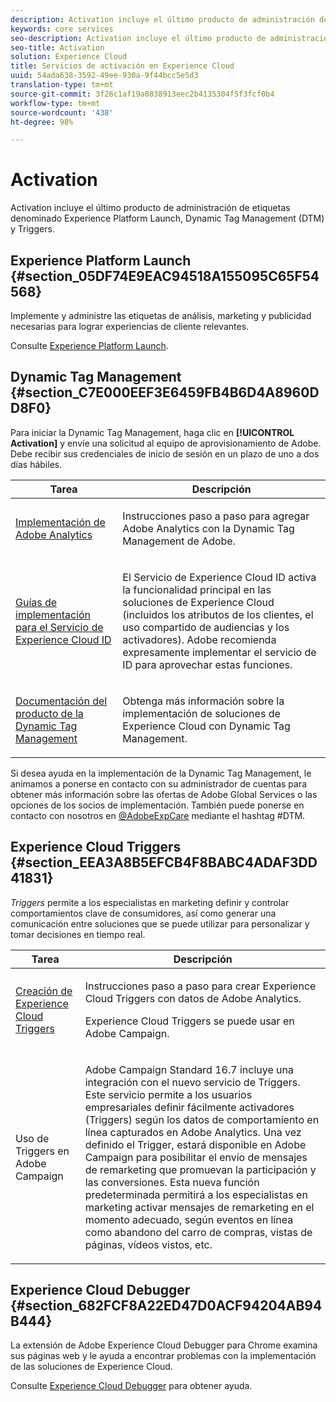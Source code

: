 ```yaml
---
description: Activation incluye el último producto de administración de etiquetas llamado Experience Platform Launch. Dynamic Tag Management (DTM); y Triggers.
keywords: core services
seo-description: Activation incluye el último producto de administración de etiquetas llamado Experience Platform Launch. Dynamic Tag Management (DTM); y Triggers.
seo-title: Activation
solution: Experience Cloud
title: Servicios de activación en Experience Cloud
uuid: 54ada638-3592-49ee-930a-9f44bcc5e5d3
translation-type: tm+mt
source-git-commit: 3f26c1af19a0838913eec2b4135304f5f3fcf0b4
workflow-type: tm+mt
source-wordcount: '438'
ht-degree: 98%

---
```



# Activation

Activation incluye el último producto de administración de etiquetas denominado Experience Platform Launch, Dynamic Tag Management (DTM) y Triggers.

## Experience Platform Launch {#section_05DF74E9EAC94518A155095C65F54568}

Implemente y administre las etiquetas de análisis, marketing y publicidad necesarias para lograr experiencias de cliente relevantes.

Consulte [Experience Platform Launch](https://docs.adobe.com/content/help/es-ES/launch/using/intro/get-started/quick-start.html).

## Dynamic Tag Management {#section_C7E000EEF3E6459FB4B6D4A8960DD8F0}

Para iniciar la Dynamic Tag Management, haga clic en **[!UICONTROL Activation]** y envíe una solicitud al equipo de aprovisionamiento de Adobe. Debe recibir sus credenciales de inicio de sesión en un plazo de uno a dos días hábiles.

<table id="table_3241FF7CA0B242BFAFC68362A62AA0C7"> 
 <thead> 
  <tr> 
   <th colname="col1" class="entry"> Tarea </th> 
   <th colname="col2" class="entry"> Descripción </th> 
  </tr> 
 </thead>
 <tbody> 
  <tr> 
   <td colname="col1"> <p> <a href="https://docs.adobe.com/content/help/es-ES/dtm/using/tools/analytics-dtm.html" format="html" scope="external"> Implementación de Adobe Analytics </a> </p> </td> 
   <td colname="col2"> <p> Instrucciones paso a paso para agregar Adobe Analytics con la Dynamic Tag Management de Adobe. </p> </td> 
  </tr> 
  <tr> 
   <td colname="col1"> <p> <a href="https://docs.adobe.com/content/help/en/id-service/using/implementation-guides/implementation-guides.html" format="html" scope="external"> Guías de implementación para el Servicio de Experience Cloud ID </a> </p> </td> 
   <td colname="col2"> <p>El Servicio de Experience Cloud ID activa la funcionalidad principal en las soluciones de Experience Cloud (incluidos los atributos de los clientes, el uso compartido de audiencias y los activadores). Adobe recomienda expresamente implementar el servicio de ID para aprovechar estas funciones. </p> </td> 
  </tr> 
  <tr> 
   <td colname="col1"> <p> <a href="https://docs.adobe.com/content/help/es-ES/dtm/using/dtm-home.html" format="https" scope="external"> Documentación del producto de la Dynamic Tag Management </a> </p> </td> 
   <td colname="col2"> <p>Obtenga más información sobre la implementación de soluciones de Experience Cloud con Dynamic Tag Management. </p> </td>
  </tr> 
 </tbody> 
</table>

Si desea ayuda en la implementación de la Dynamic Tag Management, le animamos a ponerse en contacto con su administrador de cuentas para obtener más información sobre las ofertas de Adobe Global Services o las opciones de los socios de implementación. También puede ponerse en contacto con nosotros en [@AdobeExpCare](https://twitter.com/AdobeExpCare) mediante el hashtag #DTM.

## Experience Cloud Triggers {#section_EEA3A8B5EFCB4F8BABC4ADAF3DD41831}

*Triggers* permite a los especialistas en marketing definir y controlar comportamientos clave de consumidores, así como generar una comunicación entre soluciones que se puede utilizar para personalizar y tomar decisiones en tiempo real.

<table id="table_AF6842470172429EA97C9B02163BD0C3"> 
 <thead> 
  <tr> 
   <th colname="col1" class="entry"> Tarea </th>
   <th colname="col2" class="entry"> Descripción </th>
  </tr> 
 </thead>
 <tbody> 
  <tr> 
   <td colname="col1"> <p> <a href="../activation/triggers.md#concept_887B30241B3E4DB0A2553B2996E2D4FB" format="dita" scope="local"> Creación de Experience Cloud Triggers </a> </p> </td> 
   <td colname="col2"> <p> Instrucciones paso a paso para crear Experience Cloud Triggers con datos de Adobe Analytics. </p> <p>Experience Cloud Triggers se puede usar en Adobe Campaign. </p> </td>
  </tr>
  <tr> 
   <td colname="col1"> <p>Uso de Triggers en Adobe Campaign </p> </td> 
   <td colname="col2"> <p> Adobe Campaign Standard 16.7 incluye una integración con el nuevo servicio de Triggers. Este servicio permite a los usuarios empresariales definir fácilmente activadores (Triggers) según los datos de comportamiento en línea capturados en Adobe Analytics. Una vez definido el Trigger, estará disponible en Adobe Campaign para posibilitar el envío de mensajes de remarketing que promuevan la participación y las conversiones. Esta nueva función predeterminada permitirá a los especialistas en marketing activar mensajes de remarketing en el momento adecuado, según eventos en línea como abandono del carro de compras, vistas de páginas, vídeos vistos, etc. </p> </td>
  </tr>
 </tbody>
</table>


## Experience Cloud Debugger {#section_682FCF8A22ED47D0ACF94204AB94B444}

La extensión de Adobe Experience Cloud Debugger para Chrome examina sus páginas web y le ayuda a encontrar problemas con la implementación de las soluciones de Experience Cloud.

Consulte [Experience Cloud Debugger](https://docs.adobe.com/content/help/es-ES/debugger/using/experience-cloud-debugger.html) para obtener ayuda.
